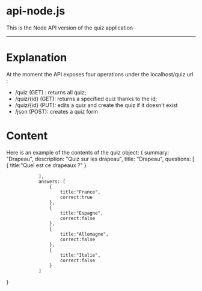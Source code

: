 api-node.js
===============

This is the Node API version of the quiz application

---------------------------------------------------------

Explanation
===============

At the moment the API exposes four operations under the localhost/quiz url : 

* /quiz (GET) : returns all quiz;
* /quiz/{id} (GET): returns a specified quiz thanks to the id;
* /quiz/{id} (PUT): edits a quiz and create the quiz if it doesn't exist
* /json (POST): creates a quiz form

Content
===============

Here is an example of the contents of the quiz object:
{
                summary: "Drapeau",
                description: "Quiz sur les drapeau",
                title: "Drapeau",
                questions: [
                    { 
                        title:"Quel est ce drapeaux ?"
                    }
                    
                ],
                answers: [
                    {
                        title:"France",
                        correct:true
                    },
                    {
                        title:"Espagne",
                        correct:false
                    },
                    {
                        title:"Allemagne",
                        correct:false
                    },
                    {
                        title:"Italie",
                        correct:false
                    }
                ]
}

